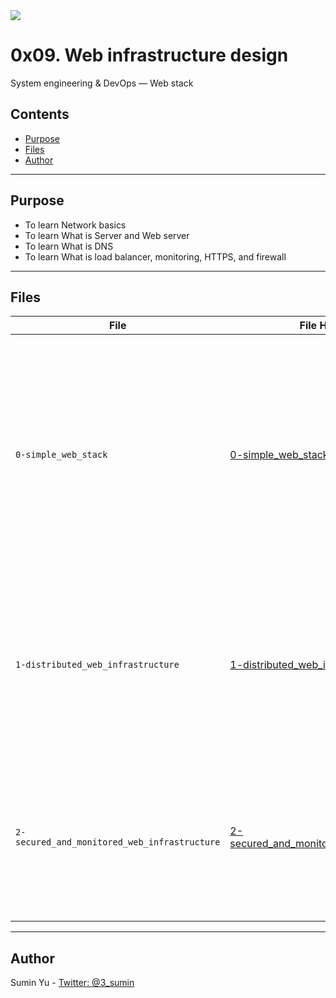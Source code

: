 
<img src="https://www.holbertonschool.com/holberton-logo-twitter-card.png">

# 0x09. Web infrastructure design
System engineering & DevOps ― Web stack

## Contents
* [Purpose](https://github.com/sumin3/holberton-system_engineering-devops/tree/master/0x09-web_infrastructure_design#Purpose)
* [Files](https://github.com/sumin3/holberton-system_engineering-devops/tree/master/0x09-web_infrastructure_design#Files)
* [Author](https://github.com/sumin3/holberton-system_engineering-devops/tree/master/0x09-web_infrastructure_design#author)
---
## Purpose
- To learn Network basics
- To learn What is Server and Web server
- To learn What is DNS
- To learn What is load balancer, monitoring, HTTPS, and firewall
---

## Files
|File| File Hierarchy  | Description 
|---|----|-----
| `0-simple_web_stack` | [0-simple_web_stack](0-simple_web_stack) | **diagram must includes**:<br /> 1 server <br />1 web server (Nginx) <br />1 application server <br />1 application files (your code base) <br /> 1 database (MySQL) <br />1 domain name foobar.com configured with a www record that points to your server IP 8.8.8.8
| `1-distributed_web_infrastructure` | [1-distributed_web_infrastructure](1-distributed_web_infrastructure) | **diagram must adds**: <br />2 servers<br /> 1 web server (Nginx) <br />1 application server <br />1 load-balancer (HAproxy)<br /> 1 application files (your code base) <br /> 1 database (MySQL)
| `2-secured_and_monitored_web_infrastructure` | [2-secured_and_monitored_web_infrastructure](2-secured_and_monitored_web_infrastructure) | **diagram must adds**: <br />3 firewalls<br /> 1 SSL certificate to serve www.foobar.com over HTTPS <br />3 monitoring clients (data collector for Sumologic or other monitoring services)

---
## Author
Sumin Yu - [Twitter: @3_sumin](https://twitter.com/3_sumin)